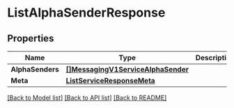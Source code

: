 # ListAlphaSenderResponse

## Properties

Name | Type | Description | Notes
------------ | ------------- | ------------- | -------------
**AlphaSenders** | [**[]MessagingV1ServiceAlphaSender**](messaging.v1.service.alpha_sender.md) |  |[optional] 
**Meta** | [**ListServiceResponseMeta**](ListServiceResponse_meta.md) |  |[optional] 

[[Back to Model list]](../README.md#documentation-for-models) [[Back to API list]](../README.md#documentation-for-api-endpoints) [[Back to README]](../README.md)


